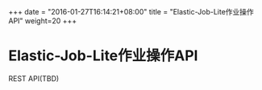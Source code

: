 +++
date = "2016-01-27T16:14:21+08:00"
title = "Elastic-Job-Lite作业操作API"
weight=20
+++

# Elastic-Job-Lite作业操作API

REST API(TBD)
